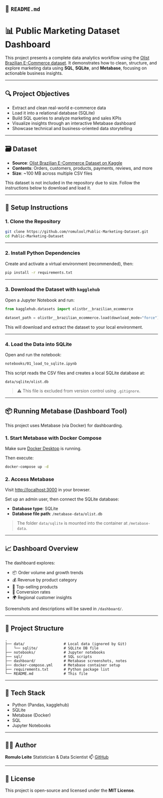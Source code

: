 ## 📄 `README.md`

# 📊 Public Marketing Dataset Dashboard

This project presents a complete data analytics workflow using the [Olist Brazilian E-Commerce dataset](https://www.kaggle.com/datasets/olistbr/brazilian-ecommerce). It demonstrates how to clean, structure, and explore marketing data using **SQL**, **SQLite**, and **Metabase**, focusing on actionable business insights.

---

## 🔍 Project Objectives

- Extract and clean real-world e-commerce data
- Load it into a relational database (SQLite)
- Build SQL queries to analyze marketing and sales KPIs
- Visualize insights through an interactive Metabase dashboard
- Showcase technical and business-oriented data storytelling

---

## 🗃️ Dataset

- **Source**: [Olist Brazilian E-Commerce Dataset on Kaggle](https://www.kaggle.com/datasets/olistbr/brazilian-ecommerce)
- **Contents**: Orders, customers, products, payments, reviews, and more
- **Size**: ~100 MB across multiple CSV files

This dataset is not included in the repository due to size. Follow the instructions below to download and load it.

---

## 🚀 Setup Instructions

### 1. Clone the Repository

```bash
git clone https://github.com/romulool/Public-Marketing-Dataset.git
cd Public-Marketing-Dataset
```

---

### 2. Install Python Dependencies

Create and activate a virtual environment (recommended), then:

```bash
pip install -r requirements.txt
```

---

### 3. Download the Dataset with `kagglehub`

Open a Jupyter Notebook and run:

```python
from kagglehub.datasets import olistbr__brazilian_ecommerce

dataset_path = olistbr__brazilian_ecommerce.load(download_mode="force")
```

This will download and extract the dataset to your local environment.

---

### 4. Load the Data into SQLite

Open and run the notebook:

```bash
notebooks/01_load_to_sqlite.ipynb
```

This script reads the CSV files and creates a local SQLite database at:

```
data/sqlite/olist.db
```

> ⚠️ This file is excluded from version control using `.gitignore`.

---

## 📦 Running Metabase (Dashboard Tool)

This project uses Metabase (via Docker) for dashboarding.

### 1. Start Metabase with Docker Compose

Make sure [Docker Desktop](https://www.docker.com/products/docker-desktop/) is running.

Then execute:

```bash
docker-compose up -d
```

### 2. Access Metabase

Visit [http://localhost:3000](http://localhost:3000) in your browser.

Set up an admin user, then connect the SQLite database:

* **Database type**: SQLite
* **Database file path**: `/metabase-data/olist.db`

> The folder `data/sqlite` is mounted into the container at `/metabase-data`.

---

## 📈 Dashboard Overview

The dashboard explores:

* 📦 Order volume and growth trends
* 💰 Revenue by product category
* 🛒 Top-selling products
* 🔄 Conversion rates
* 🌍 Regional customer insights

Screenshots and descriptions will be saved in `/dashboard/`.

---

## 📁 Project Structure

```
.
├── data/                  # Local data (ignored by Git)
│   └── sqlite/            # SQLite DB file
├── notebooks/             # Jupyter notebooks
├── sql/                   # SQL scripts
├── dashboard/             # Metabase screenshots, notes
├── docker-compose.yml     # Metabase container setup
├── requirements.txt       # Python package list
└── README.md              # This file
```

---

## 🔧 Tech Stack

* Python (Pandas, kagglehub)
* SQLite
* Metabase (Docker)
* SQL
* Jupyter Notebooks

---

## 🙋‍♂️ Author

**Romulo Leite**
Statistician & Data Scientist
📫 [GitHub](https://github.com/romulool)

---

## 📜 License

This project is open-source and licensed under the **MIT License**.
